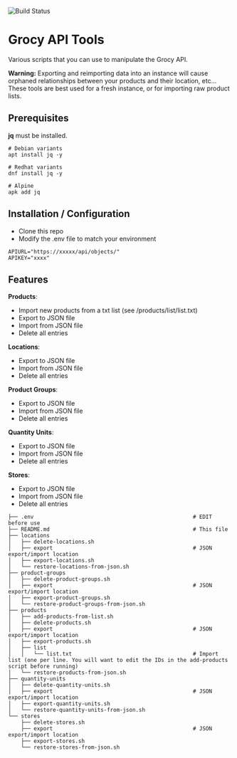 ![Build Status](https://github.com/uwbfritz/grocy-api-tools/actions/workflows/main.yml/badge.svg)
# Grocy API Tools

Various scripts that you can use to manipulate the Grocy API. 

**Warning:** Exporting and reimporting data into an instance will cause orphaned relationships between your products and their location, etc... These tools are best used for a fresh instance, or for importing raw product lists. 

## Prerequisites

**jq** must be installed. 
```
# Debian variants
apt install jq -y

# Redhat variants
dnf install jq -y

# Alpine
apk add jq
```
## Installation / Configuration

- Clone this repo
- Modify the .env file to match your environment
```
APIURL="https://xxxxx/api/objects/"
APIKEY="xxxx"
```

## Features

**Products**:
- Import new products from a txt list (see /products/list/list.txt)
- Export to JSON file
- Import from JSON file
- Delete all entries

**Locations**: 
- Export to JSON file
- Import from JSON file
- Delete all entries

**Product Groups**:
- Export to JSON file
- Import from JSON file
- Delete all entries

**Quantity Units**:
- Export to JSON file
- Import from JSON file
- Delete all entries

**Stores**:
- Export to JSON file
- Import from JSON file
- Delete all entries

```
├── .env                                                  # EDIT before use
├── README.md                                             # This file
├── locations 
│   ├── delete-locations.sh                               
│   ├── export                                            # JSON export/import location
│   ├── export-locations.sh
│   └── restore-locations-from-json.sh
├── product-groups
│   ├── delete-product-groups.sh
│   ├── export                                            # JSON export/import location
│   ├── export-product-groups.sh
│   └── restore-product-groups-from-json.sh
├── products
│   ├── add-products-from-list.sh
│   ├── delete-products.sh
│   ├── export                                            # JSON export/import location
│   ├── export-products.sh
│   ├── list
│   │   └── list.txt                                      # Import list (one per line. You will want to edit the IDs in the add-products script before running)
│   └── restore-products-from-json.sh
├── quantity-units
│   ├── delete-quantity-units.sh
│   ├── export                                            # JSON export/import location
│   ├── export-quantity-units.sh
│   └── restore-quantity-units-from-json.sh
└── stores
    ├── delete-stores.sh
    ├── export                                            # JSON export/import location
    ├── export-stores.sh
    └── restore-stores-from-json.sh
```
